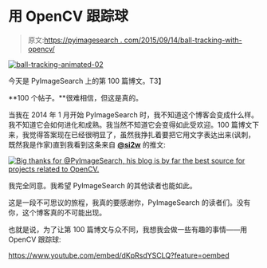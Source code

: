 # 用 OpenCV 跟踪球

> 原文:[https://pyimagesearch . com/2015/09/14/ball-tracking-with-opencv/](https://pyimagesearch.com/2015/09/14/ball-tracking-with-opencv/)

[![ball-tracking-animated-02](../Images/6abfb6228cd651bd2de79e06c3382758.png)](https://pyimagesearch.com/wp-content/uploads/2015/09/ball-tracking-animated-02.gif)

今天是 PyImageSearch 上的第 100 篇博文。T3】

**100 个帖子。**很难相信，但这是真的。

当我在 2014 年 1 月开始 PyImageSearch 时，我不知道这个博客会变成什么样。我不知道它会如何进化和成熟。我当然不知道它会变得如此受欢迎。100 篇博文下来，我觉得答案现在已经很明显了，虽然我挣扎着要把它用文字表达出来(讽刺，既然我是作家)直到我看到这条来自 **[@si2w](https://twitter.com/si2w)** 的推文:

[![Big thanks for @PyImageSearch, his blog is by far the best source for projects related to OpenCV.](../Images/8a6e46a4cdba27048775142645797a84.png)](https://pyimagesearch.com/wp-content/uploads/2015/09/100th-post.png)

我完全同意。我希望 PyImageSearch 的其他读者也能如此。

这是一段不可思议的旅程，我真的要感谢你，PyImageSearch 的读者们。没有你，这个博客真的不可能出现。

也就是说，为了让第 100 篇博文与众不同，我想我会做一些有趣的事情——用 OpenCV 跟踪球:

<https://www.youtube.com/embed/dKpRsdYSCLQ?feature=oembed>